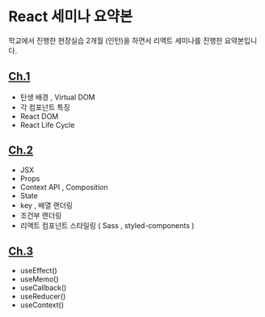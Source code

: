 # React 세미나 요약본
학교에서 진행한 현장실습 2개월 (인턴)을 하면서 리액트 세미나를 진행한 요약본입니다.


## [Ch.1](https://github.com/Seung-hwan285/react-code/tree/master/ch1) 
- 탄생 배경 , Virtual DOM
- 각 컴포넌트 특징 
- React DOM
- React Life Cycle



## [Ch.2](https://github.com/Seung-hwan285/react-code/tree/master/ch2)
- JSX 
- Props
- Context API , Composition 
- State
- key , 배열 랜더링
- 조건부 랜더링 
- 리액트 컴포넌트 스타일링  ( Sass , styled-components ) 


 
## [Ch.3](https://github.com/Seung-hwan285/react-code/tree/master/ch3)

- useEffect()
- useMemo()
- useCallback()
- useReducer()
- useContext()





